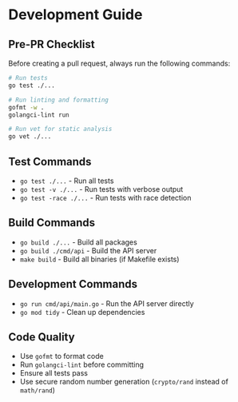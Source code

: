 # Development Guide

## Pre-PR Checklist

Before creating a pull request, always run the following commands:

```bash
# Run tests
go test ./...

# Run linting and formatting
gofmt -w .
golangci-lint run

# Run vet for static analysis
go vet ./...
```

## Test Commands

- `go test ./...` - Run all tests
- `go test -v ./...` - Run tests with verbose output
- `go test -race ./...` - Run tests with race detection

## Build Commands

- `go build ./...` - Build all packages
- `go build ./cmd/api` - Build the API server
- `make build` - Build all binaries (if Makefile exists)

## Development Commands

- `go run cmd/api/main.go` - Run the API server directly
- `go mod tidy` - Clean up dependencies

## Code Quality

- Use `gofmt` to format code
- Run `golangci-lint` before committing
- Ensure all tests pass
- Use secure random number generation (`crypto/rand` instead of `math/rand`)
